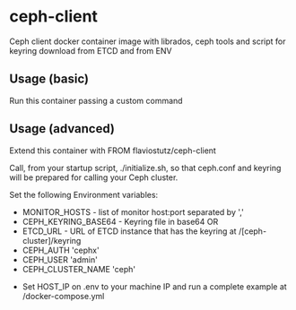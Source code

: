 # ceph-client
Ceph client docker container image with librados, ceph tools and script for keyring download from ETCD and from ENV

## Usage (basic)
Run this container passing a custom command

## Usage (advanced)
Extend this container with
FROM flaviostutz/ceph-client

Call, from your startup script, ./initialize.sh, so that ceph.conf and keyring will be prepared for calling your Ceph cluster.

Set the following Environment variables:

* MONITOR\_HOSTS - list of monitor host:port separated by ','
* CEPH\_KEYRING\_BASE64 - Keyring file in base64 OR
* ETCD\_URL - URL of ETCD instance that has the keyring at /[ceph-cluster]/keyring
* CEPH\_AUTH 'cephx'
* CEPH\_USER 'admin'
* CEPH\_CLUSTER\_NAME 'ceph'
<!-- * RBD\_CACHE\_ENABLED 'true' - enable cache of writes and reads
* RBD\_CACHE\_MAX\_DIRTY '0' - amount of bytes to write assyncronously before flushing to Ceph Cluster; 0 means just cache write through (reads are cached, but writes don't) -->

* Set HOST_IP on .env to your machine IP and run a complete example at /docker-compose.yml

